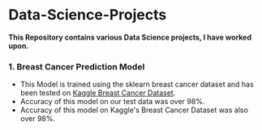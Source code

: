 # Data-Science-Projects
**This Repository contains various Data Science projects, I have worked upon.**
### 1. Breast Cancer Prediction Model
  + This Model is trained using the sklearn breast cancer dataset and has been tested on [Kaggle Breast Cancer Dataset](https://www.kaggle.com/code/elbaronahmedashraf/breast-cancer-classification-with-98-24-acc).
  + Accuracy of this model on our test data was over 98%.
  + Accuracy of this model on Kaggle's Breast Cancer Dataset was also over 98%.
